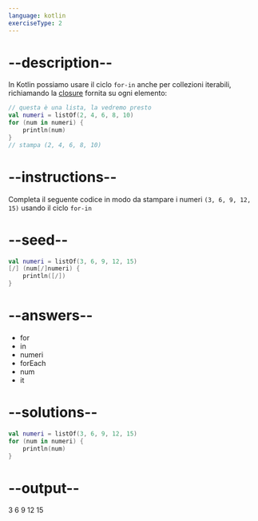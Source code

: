 ```yaml
---
language: kotlin
exerciseType: 2
---
```


# --description--

In Kotlin possiamo usare il ciclo `for-in` anche per collezioni iterabili, richiamando la [closure](https://it.wikipedia.org/wiki/Chiusura_(informatica)) fornita su ogni elemento:
```kotlin
// questa è una lista, la vedremo presto
val numeri = listOf(2, 4, 6, 8, 10) 
for (num in numeri) {
    println(num)
}
// stampa (2, 4, 6, 8, 10)
```

# --instructions--

Completa il seguente codice in modo da stampare i numeri `(3, 6, 9, 12, 15)` usando il ciclo `for-in`

# --seed--

```kotlin
val numeri = listOf(3, 6, 9, 12, 15)
[/] (num[/]numeri) {
    println([/])
}
```

# --answers--

- for
-  in 
- numeri
- forEach
- num
- it

# --solutions--

```kotlin
val numeri = listOf(3, 6, 9, 12, 15)
for (num in numeri) {
    println(num)
}
```

# --output--

3
6
9
12
15
